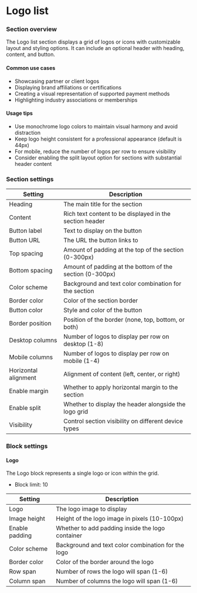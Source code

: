 # Logo list

### Section overview

The Logo list section displays a grid of logos or icons with customizable layout and styling options. It can include an optional header with heading, content, and button.

#### Common use cases

* Showcasing partner or client logos
* Displaying brand affiliations or certifications
* Creating a visual representation of supported payment methods
* Highlighting industry associations or memberships

#### Usage tips

* Use monochrome logo colors to maintain visual harmony and avoid distraction
* Keep logo height consistent for a professional appearance (default is 44px)
* For mobile, reduce the number of logos per row to ensure visibility
* Consider enabling the split layout option for sections with substantial header content

### Section settings

| Setting              | Description                                              |
| -------------------- | -------------------------------------------------------- |
| Heading              | The main title for the section                           |
| Content              | Rich text content to be displayed in the section header  |
| Button label         | Text to display on the button                            |
| Button URL           | The URL the button links to                              |
| Top spacing          | Amount of padding at the top of the section (0-300px)    |
| Bottom spacing       | Amount of padding at the bottom of the section (0-300px) |
| Color scheme         | Background and text color combination for the section    |
| Border color         | Color of the section border                              |
| Button color         | Style and color of the button                            |
| Border position      | Position of the border (none, top, bottom, or both)      |
| Desktop columns      | Number of logos to display per row on desktop (1-8)      |
| Mobile columns       | Number of logos to display per row on mobile (1-4)       |
| Horizontal alignment | Alignment of content (left, center, or right)            |
| Enable margin        | Whether to apply horizontal margin to the section        |
| Enable split         | Whether to display the header alongside the logo grid    |
| Visibility           | Control section visibility on different device types     |

### Block settings

#### Logo

The Logo block represents a single logo or icon within the grid.

* Block limit: 10

| Setting        | Description                                        |
| -------------- | -------------------------------------------------- |
| Logo           | The logo image to display                          |
| Image height   | Height of the logo image in pixels (10-100px)      |
| Enable padding | Whether to add padding inside the logo container   |
| Color scheme   | Background and text color combination for the logo |
| Border color   | Color of the border around the logo                |
| Row span       | Number of rows the logo will span (1-6)            |
| Column span    | Number of columns the logo will span (1-6)         |
